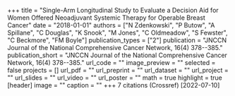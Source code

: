 +++
title = "Single-Arm Longitudinal Study to Evaluate a Decision Aid for Women Offered Neoadjuvant Systemic Therapy for Operable Breast Cancer"
date = "2018-01-01"
authors = ["N Zdenkowski", "P Butow", "A Spillane", "C Douglas", "K Snook", "M Jones", "C Oldmeadow", "S Fewster", "C Beckmore", "FM Boyle"]
publication_types = ["2"]
publication = "JNCCN Journal of the National Comprehensive Cancer Network, 16(4) 378--385."
publication_short = "JNCCN Journal of the National Comprehensive Cancer Network, 16(4) 378--385."
url_code = ""
image_preview = ""
selected = false
projects = []
url_pdf = ""
url_preprint = ""
url_dataset = ""
url_project = ""
url_slides = ""
url_video = ""
url_poster = ""
math = true
highlight = true
[header]
image = ""
caption = ""
+++
7 citations (Crossref) [2022-07-10]
